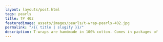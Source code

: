 ```yaml
---
layout: layouts/post.html
tags: pearls
title: TP 402
featuredimage: assets/images/pearls/t-wrap-pearls-402.jpg
permalink: "/{{ title | slugify }}/"
description: T-wraps are handmade in 100% cotton. Comes in packages of 10 pieces of the same design. Probably the worlds best commercial for any Fun Park.
---
```

